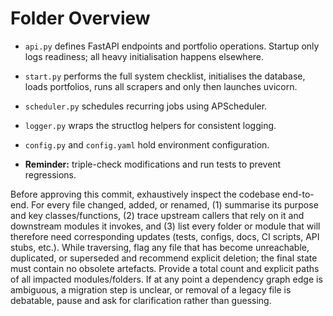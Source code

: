 # Folder Overview

- `api.py` defines FastAPI endpoints and portfolio operations. Startup only logs
  readiness; all heavy initialisation happens elsewhere.
- `start.py` performs the full system checklist, initialises the database,
  loads portfolios, runs all scrapers and only then launches uvicorn.
- `scheduler.py` schedules recurring jobs using APScheduler.
- `logger.py` wraps the structlog helpers for consistent logging.
- `config.py` and `config.yaml` hold environment configuration.

- **Reminder:** triple-check modifications and run tests to prevent regressions.

Before approving this commit, exhaustively inspect the codebase end-to-end. For every file changed, added, or renamed, (1) summarise its purpose and key classes/functions, (2) trace upstream callers that rely on it and downstream modules it invokes, and (3) list every folder or module that will therefore need corresponding updates (tests, configs, docs, CI scripts, API stubs, etc.). While traversing, flag any file that has become unreachable, duplicated, or superseded and recommend explicit deletion; the final state must contain no obsolete artefacts. Provide a total count and explicit paths of all impacted modules/folders. If at any point a dependency graph edge is ambiguous, a migration step is unclear, or removal of a legacy file is debatable, pause and ask for clarification rather than guessing.
